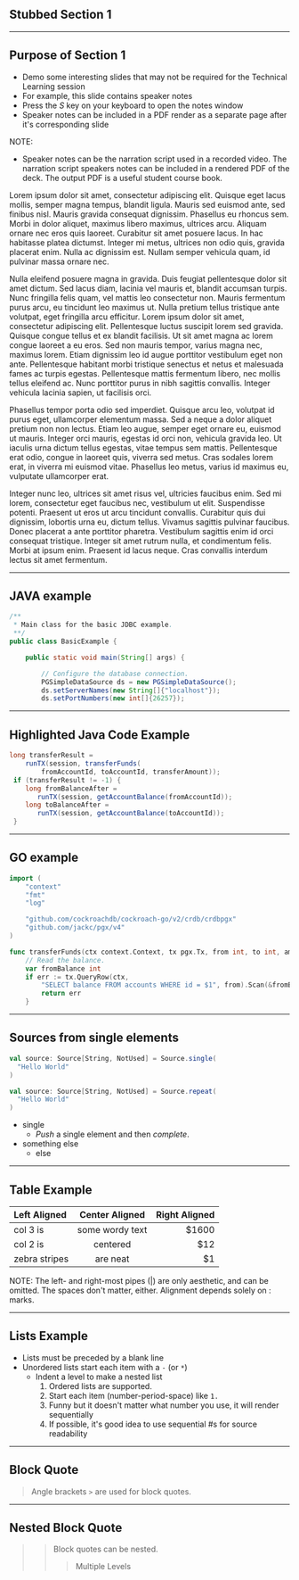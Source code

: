 <!-- .slide: data-background="#4CA737" -->
## Stubbed Section 1

---

## Purpose of Section 1

- Demo some interesting slides that may not be required for the Technical Learning session
- For example, this slide contains speaker notes
 - 	Press the *S* key on your keyboard to open the notes window
- Speaker notes can be included in a PDF render as a separate page after it's corresponding slide   

NOTE:
- Speaker notes can be the narration script used in a recorded video. The narration script speakers notes can be included in a rendered PDF of the deck. The output PDF is a useful student course book.

Lorem ipsum dolor sit amet, consectetur adipiscing elit. Quisque eget lacus mollis, semper magna tempus, blandit ligula. Mauris sed euismod ante, sed finibus nisl. Mauris gravida consequat dignissim. Phasellus eu rhoncus sem. Morbi in dolor aliquet, maximus libero maximus, ultrices arcu. Aliquam ornare nec eros quis laoreet. Curabitur sit amet posuere lacus. In hac habitasse platea dictumst. Integer mi metus, ultrices non odio quis, gravida placerat enim. Nulla ac dignissim est. Nullam semper vehicula quam, id pulvinar massa ornare nec.

Nulla eleifend posuere magna in gravida. Duis feugiat pellentesque dolor sit amet dictum. Sed lacus diam, lacinia vel mauris et, blandit accumsan turpis. Nunc fringilla felis quam, vel mattis leo consectetur non. Mauris fermentum purus arcu, eu tincidunt leo maximus ut. Nulla pretium tellus tristique ante volutpat, eget fringilla arcu efficitur. Lorem ipsum dolor sit amet, consectetur adipiscing elit. Pellentesque luctus suscipit lorem sed gravida. Quisque congue tellus et ex blandit facilisis. Ut sit amet magna ac lorem congue laoreet a eu eros. Sed non mauris tempor, varius magna nec, maximus lorem. Etiam dignissim leo id augue porttitor vestibulum eget non ante. Pellentesque habitant morbi tristique senectus et netus et malesuada fames ac turpis egestas. Pellentesque mattis fermentum libero, nec mollis tellus eleifend ac. Nunc porttitor purus in nibh sagittis convallis. Integer vehicula lacinia sapien, ut facilisis orci.

Phasellus tempor porta odio sed imperdiet. Quisque arcu leo, volutpat id purus eget, ullamcorper elementum massa. Sed a neque a dolor aliquet pretium non non lectus. Etiam leo augue, semper eget ornare eu, euismod ut mauris. Integer orci mauris, egestas id orci non, vehicula gravida leo. Ut iaculis urna dictum tellus egestas, vitae tempus sem mattis. Pellentesque erat odio, congue in laoreet quis, viverra sed metus. Cras sodales lorem erat, in viverra mi euismod vitae. Phasellus leo metus, varius id maximus eu, vulputate ullamcorper erat.

Integer nunc leo, ultrices sit amet risus vel, ultricies faucibus enim. Sed mi lorem, consectetur eget faucibus nec, vestibulum ut elit. Suspendisse potenti. Praesent ut eros ut arcu tincidunt convallis. Curabitur quis dui dignissim, lobortis urna eu, dictum tellus. Vivamus sagittis pulvinar faucibus. Donec placerat a ante porttitor pharetra. Vestibulum sagittis enim id orci consequat tristique. Integer sit amet rutrum nulla, et condimentum felis. Morbi at ipsum enim. Praesent id lacus neque. Cras convallis interdum lectus sit amet fermentum.

---

## JAVA example

``` java
/**
 * Main class for the basic JDBC example.
 **/
public class BasicExample {

    public static void main(String[] args) {

        // Configure the database connection.
        PGSimpleDataSource ds = new PGSimpleDataSource();
        ds.setServerNames(new String[]{"localhost"});
        ds.setPortNumbers(new int[]{26257});
```

---

## Highlighted Java Code Example

``` java [1-3|4|5-6|7-8]
long transferResult = 
    runTX(session, transferFunds(
        fromAccountId, toAccountId, transferAmount));
 if (transferResult != -1) {
    long fromBalanceAfter =
       runTX(session, getAccountBalance(fromAccountId));
    long toBalanceAfter =
       runTX(session, getAccountBalance(toAccountId));
 }
```


---

## GO example

``` go
import (
    "context"
    "fmt"
    "log"

    "github.com/cockroachdb/cockroach-go/v2/crdb/crdbpgx"
    "github.com/jackc/pgx/v4"
)

func transferFunds(ctx context.Context, tx pgx.Tx, from int, to int, amount int) error {
    // Read the balance.
    var fromBalance int
    if err := tx.QueryRow(ctx,
        "SELECT balance FROM accounts WHERE id = $1", from).Scan(&fromBalance); err != nil {
        return err
    }

```
---

## Sources from single elements

``` scala
val source: Source[String, NotUsed] = Source.single(
  "Hello World"
)
```

``` scala
val source: Source[String, NotUsed] = Source.repeat(
  "Hello World"
)
```

- single
	- *Push* a single element and then *complete*.
- something else
	- else

---

## Table Example

| Left Aligned  | Center Aligned  | Right Aligned |
|:------------- |:---------------:| -------------:|
| col 3 is      | some wordy text |         $1600 |
| col 2 is      | centered        |           $12 |
| zebra stripes | are neat        |            $1 |

NOTE: The left- and right-most pipes (|) are only aesthetic, and can be omitted. The spaces don't matter, either. Alignment depends solely on : marks.

---

## Lists Example

- Lists must be preceded by a blank line
- Unordered lists start each item with a `-` (or `*`)
	- Indent a level to make a nested list
		1. Ordered lists are supported.
		2. Start each item (number-period-space) like `1. `
		42. Funny but it doesn't matter what number you use, it will render sequentially
		1. If possible, it's good idea to use sequential #s for source readability

---

## Block Quote

> Angle brackets `>` are used for block quotes.  

---

## Nested Block Quote

> > Block quotes can be nested.  
> > > Multiple Levels
